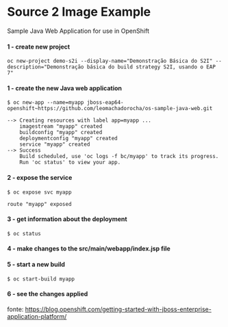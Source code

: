 # Source 2 Image Example

Sample Java Web Application for use in OpenShift

#### 1 - create new project
`oc new-project demo-s2i --display-name="Demonstração Básica do S2I" --description="Demonstração básica do build strategy S2I, usando o EAP 7"`

#### 1 - create the new Java web application
`$ oc new-app --name=myapp jboss-eap64-openshift~https://github.com/leomachadorocha/os-sample-java-web.git`
```
--> Creating resources with label app=myapp ...
    imagestream "myapp" created
    buildconfig "myapp" created
    deploymentconfig "myapp" created
    service "myapp" created
--> Success
    Build scheduled, use 'oc logs -f bc/myapp' to track its progress.
    Run 'oc status' to view your app.
```
#### 2 - expose the service
`$ oc expose svc myapp`
```
route "myapp" exposed
```

#### 3 - get information about the deployment
`$ oc status`

#### 4 - make changes to the src/main/webapp/index.jsp file

#### 5 - start a new build

`$ oc start-build myapp`

#### 6 - see the changes applied

fonte: https://blog.openshift.com/getting-started-with-jboss-enterprise-application-platform/
